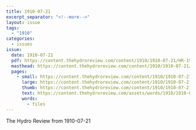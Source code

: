 ```yaml
---
title: 1910-07-21
excerpt_separator: "<!--more-->"
layout: issue
tags:
  - "1910"
categories:
  - issues
issue:
  date: 1910-07-21
  pdf: https://content.thehydroreview.com/content/1910/1910-07-21/HR-1910-07-21.pdf
  masthead: https://content.thehydroreview.com/content/1910/1910-07-21/masthead/HR-1910-07-21.jpg
  pages:
    - small: https://content.thehydroreview.com/content/1910/1910-07-21/small/HR-1910-07-21-01.jpg
      large: https://content.thehydroreview.com/content/1910/1910-07-21/large/HR-1910-07-21-01.jpg
      thumb: https://content.thehydroreview.com/content/1910/1910-07-21/thumbnails/HR-1910-07-21-01.jpg
      text: https://content.thehydroreview.com/assets/words/1910/1910-07-21/HR-1910-07-21-01.txt
      words:
        - files
---
```


The Hydro Review from 1910-07-21

<!--more-->


